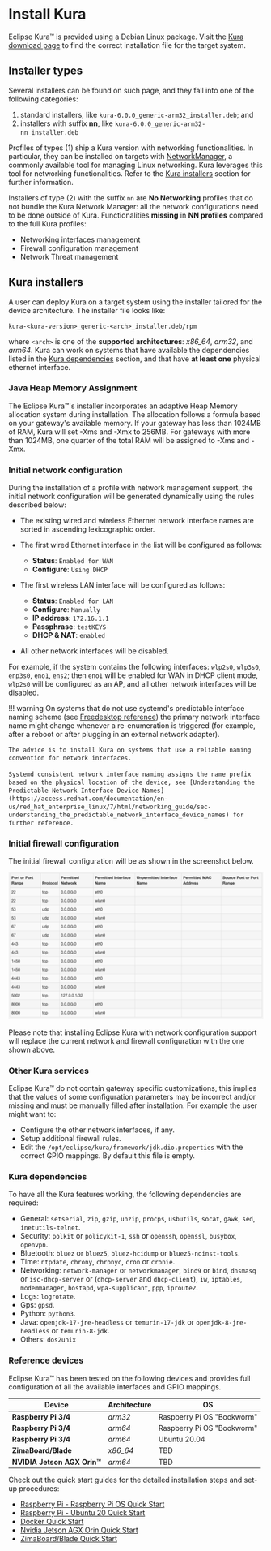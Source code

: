 # Install Kura

Eclipse Kura&trade; is provided using a Debian Linux package. Visit the [Kura download page](https://www.eclipse.org/kura/downloads.php) to find the correct installation file for the target system.



## Installer types

Several installers can be found on such page, and they fall into one of the following categories:

1. standard installers, like `kura-6.0.0_generic-arm32_installer.deb`; and
2. installers with suffix **nn**, like `kura-6.0.0_generic-arm32-nn_installer.deb`

Profiles of types (1) ship a Kura version with networking functionalities. In particular, they can be installed on targets with [NetworkManager](https://networkmanager.dev), a commonly available tool for managing Linux networking. Kura leverages this tool for networking functionalities. Refer to the [Kura installers](#kura-installers) section for further information.

Installers of type (2) with the suffix `nn` are **No Networking** profiles that do not bundle the Kura Network Manager: all the network configurations need to be done outside of Kura. Functionalities **missing** in **NN profiles** compared to the full Kura profiles:

- Networking interfaces management
- Firewall configuration management
- Network Threat management



## Kura installers

A user can deploy Kura on a target system using the installer tailored for the device architecture. The installer file looks like:

```
kura-<kura-version>_generic-<arch>_installer.deb/rpm
```

where `<arch>` is one of the **supported architectures**: *x86_64*, *arm32*, and *arm64*. Kura can work on systems that have available the dependencies listed in the [Kura dependencies](#kura-dependencies) section, and that have **at least one** physical ethernet interface.

### Java Heap Memory Assignment
The Eclipse Kura&trade;'s installer incorporates an adaptive Heap Memory allocation system during installation. The allocation follows a formula based on your gateway's available memory. If your gateway has less than 1024MB of RAM, Kura will set -Xms and -Xmx to 256MB. For gateways with more than 1024MB, one quarter of the total RAM will be assigned to -Xms and -Xmx.

### Initial network configuration

During the installation of a profile with network management support, the initial network configuration will be generated dynamically using the rules described below:

- The existing wired and wireless Ethernet network interface names are sorted in ascending lexicographic order.
- The first wired Ethernet interface in the list will be configured as follows:
    - **Status**: `Enabled for WAN`
    - **Configure**: `Using DHCP`

- The first wireless LAN interface will be configured as follows:
    - **Status**: `Enabled for LAN`
    - **Configure**: `Manually`
    - **IP address**: `172.16.1.1`
    - **Passphrase**: `testKEYS`
    - **DHCP & NAT**: `enabled`

- All other network interfaces will be disabled.

For example, if the system contains the following interfaces: `wlp2s0`, `wlp3s0`, `enp3s0`, `eno1`, `ens2`; then `eno1` will be enabled for WAN in DHCP client mode, `wlp2s0` will be configured as an AP, and all other network interfaces will be disabled.

!!! warning
    On systems that do not use systemd's predictable interface naming scheme (see [Freedesktop reference](https://www.freedesktop.org/wiki/Software/systemd/PredictableNetworkInterfaceNames/)) the primary network interface name might change whenever a re-enumeration is triggered (for example, after a reboot or after plugging in an external network adapter).

    The advice is to install Kura on systems that use a reliable naming convention for network interfaces.

    Systemd consistent network interface naming assigns the name prefix based on the physical location of the device, see [Understanding the Predictable Network Interface Device Names](https://access.redhat.com/documentation/en-us/red_hat_enterprise_linux/7/html/networking_guide/sec-understanding_the_predictable_network_interface_device_names) for further reference.

### Initial firewall configuration

The initial firewall configuration will be as shown in the screenshot below.

![](./images/firewall-generic.png)

Please note that installing Eclipse Kura with network configuration support will replace the current network and firewall configuration with the one shown above.

### Other Kura services

Eclipse Kura&trade; do not contain gateway specific customizations, this implies that the values of some configuration parameters may be incorrect and/or missing and must be manually filled after installation. For example the user might want to:

- Configure the other network interfaces, if any.
- Setup additional firewall rules.
- Edit the `/opt/eclipse/kura/framework/jdk.dio.properties` with the correct GPIO mappings. By default this file is empty.

### Kura dependencies

To have all the Kura features working, the following dependencies are required:

- General: `setserial`, `zip`, `gzip`, `unzip`, `procps`, `usbutils`, `socat`, `gawk`, `sed`, `inetutils-telnet`.
- Security: `polkit` or `policykit-1`, `ssh` or `openssh`, `openssl`, `busybox`, `openvpn`.
- Bluetooth: `bluez` or `bluez5`, `bluez-hcidump` or `bluez5-noinst-tools`.
- Time: `ntpdate`, `chrony`, `chronyc`, `cron` or `cronie`.
- Networking: `network-manager` or `networkmanager`, `bind9` or `bind`, `dnsmasq` or `isc-dhcp-server` or (`dhcp-server` and `dhcp-client`), `iw`, `iptables`, `modemmanager`, `hostapd`, `wpa-supplicant`, `ppp`, `iproute2`.
- Logs: `logrotate`.
- Gps: `gpsd`.
- Python: `python3`.
- Java: `openjdk-17-jre-headless` or `temurin-17-jdk` or `openjdk-8-jre-headless` or `temurin-8-jdk`.
- Others: `dos2unix`

### Reference devices

Eclipse Kura&trade; has been tested on the following devices and provides full configuration of all the available interfaces and GPIO mappings.

| Device | Architecture | OS |
| - | - | - |
| **Raspberry Pi 3/4** | *arm32* | Raspberry Pi OS "Bookworm" |
| **Raspberry Pi 3/4** | *arm64* | Raspberry Pi OS "Bookworm" |
| **Raspberry Pi 3/4** | *arm64* | Ubuntu 20.04 |
| **ZimaBoard/Blade** | *x86_64* | TBD |
| **NVIDIA Jetson AGX Orin&trade;** | *arm64* | TBD |

Check out the quick start guides for the detailed installation steps and set-up procedures:

- [Raspberry Pi - Raspberry Pi OS Quick Start](./raspberry-pi-raspberryos-quick-start.md)
- [Raspberry Pi - Ubuntu 20 Quick Start](./raspberry-pi-ubuntu-20-quick-start.md)
- [Docker Quick Start](./docker-quick-start.md)
- [Nvidia Jetson AGX Orin Quick Start](./nvidia-jetson-orin-quick-start.md)
- [ZimaBoard/Blade Quick Start](./zima-board-quick-start.md)
